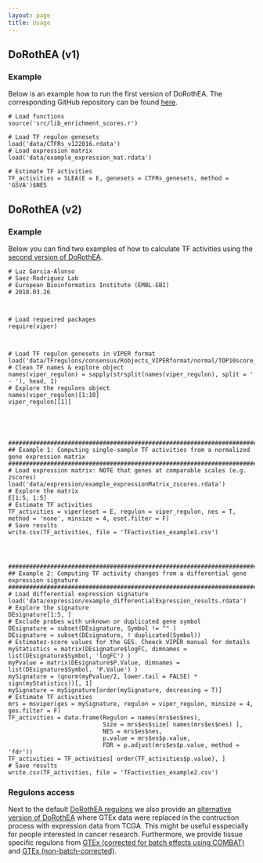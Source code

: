 ```yaml
---
layout: page
title: Usage
---
```


## DoRothEA (v1)
### Example
Below is an example how to run the first version of DoRothEA. The corresponding GitHub repository can be found [here](https://github.com/saezlab/DoRothEA/releases/tag/version1).
```
# Load functions
source('src/lib_enrichment_scores.r')

# Load TF regulon genesets
load('data/CTFRs_v122016.rdata')
# Load expression matrix
load('data/example_expression_mat.rdata')

# Estimate TF activities
TF_activities = SLEA(E = E, genesets = CTFRs_genesets, method = 'GSVA')$NES
```

## DoRothEA (v2)
### Example
Below you can find two examples of how to calculate TF activities using the [second version of DoRothEA](https://github.com/saezlab/DoRothEA/).

```
# Luz Garcia-Alonso
# Saez-Rodriguez Lab
# European Bioinformatics Institute (EMBL-EBI)
# 2018.03.26



# Load requeired packages
require(viper) 



# Load TF regulon genesets in VIPER format
load('data/TFregulons/consensus/Robjects_VIPERformat/normal/TOP10score_viperRegulon.rdata')
# Clean TF names & explore object
names(viper_regulon) = sapply(strsplit(names(viper_regulon), split = ' - '), head, 1)
# Explore the regulons object
names(viper_regulon)[1:10]
viper_regulon[[1]]





##########################################################################################
## Example 1: Computing single-sample TF activities from a normalized gene expression matrix 
##########################################################################################
# Load expression matrix: NOTE that genes at comparable scales (e.g. zscores)
load('data/expression/example_expressionMatrix_zscores.rdata')
# Explore the matrix
E[1:5, 1:5]
# Estimate TF activities
TF_activities = viper(eset = E, regulon = viper_regulon, nes = T, method = 'none', minsize = 4, eset.filter = F)
# Save results
write.csv(TF_activities, file = 'TFactivities_example1.csv')




##########################################################################################
## Example 2: Computing TF activity changes from a differential gene expression signature
##########################################################################################
# Load differential expression signature
load('data/expression/example_differentialExpression_results.rdata')
# Explore the signature
DEsignature[1:5, ]
# Exclude probes with unknown or duplicated gene symbol
DEsignature = subset(DEsignature, Symbol != "" )
DEsignature = subset(DEsignature, ! duplicated(Symbol))
# Estimatez-score values for the GES. Cheeck VIPER manual for details
myStatistics = matrix(DEsignature$logFC, dimnames = list(DEsignature$Symbol, 'logFC') )
myPvalue = matrix(DEsignature$P.Value, dimnames = list(DEsignature$Symbol, 'P.Value') )
mySignature = (qnorm(myPvalue/2, lower.tail = FALSE) * sign(myStatistics))[, 1]
mySignature = mySignature[order(mySignature, decreasing = T)]
# Estimate TF activities
mrs = msviper(ges = mySignature, regulon = viper_regulon, minsize = 4, ges.filter = F)
TF_activities = data.frame(Regulon = names(mrs$es$nes),
                           Size = mrs$es$size[ names(mrs$es$nes) ], 
                           NES = mrs$es$nes, 
                           p.value = mrs$es$p.value, 
                           FDR = p.adjust(mrs$es$p.value, method = 'fdr'))
TF_activities = TF_activities[ order(TF_activities$p.value), ]
# Save results
write.csv(TF_activities, file = 'TFactivities_example2.csv')
```
### Regulons access
Next to the default [DoRothEA regulons](https://github.com/saezlab/DoRothEA/tree/master/data/TFregulons/consensus/Robjects_VIPERformat/normal) we also provide an [alternative version of DoRothEA](https://github.com/saezlab/DoRothEA/tree/master/data/TFregulons/consensus/Robjects_VIPERformat/pancancer) where GTEx data were replaced in the contruction process with expression data from TCGA. This might be useful esspecially for people interested in cancer research. Furthermore, we provide tissue specific regulons from [GTEx (corrected for batch effects using COMBAT)](https://github.com/saezlab/DoRothEA/tree/master/data/TFregulons/advanced_single_evidences/Robjects_VIPERformat/inferred_ARACNe/normal_GTEx/tissue_specific) and [GTEx (non-batch-corrected)](https://github.com/saezlab/DoRothEA/tree/master/data/TFregulons/advanced_single_evidences/Robjects_VIPERformat/inferred_ARACNe/normal_GTEx_non_batch_corrected/tissue_specific).
